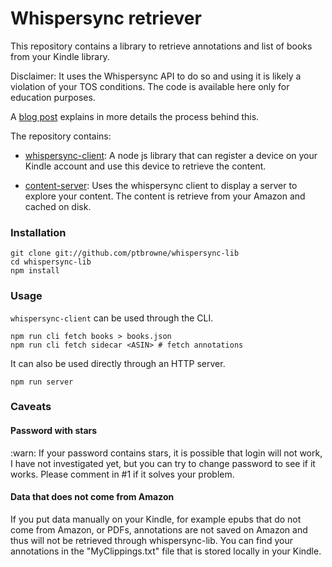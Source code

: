 Whispersync retriever
=====================

This repository contains a library to retrieve annotations and list of books
from your Kindle library.

Disclaimer: It uses the Whispersync API to do so and using it is likely a violation
of your TOS conditions. The code is available here only for education purposes.

A [blog post][] explains in more details the process behind this.

The repository contains:

* [whispersync-client][]: A node js library that can register a device on your
  Kindle account and use this device to retrieve the content.

* [content-server][]: Uses the whispersync client to display a server to
  explore your content. The content is retrieve from your Amazon and cached on
  disk.

### Installation


```
git clone git://github.com/ptbrowne/whispersync-lib
cd whispersync-lib
npm install
```

### Usage

`whispersync-client` can be used through the CLI.

```
npm run cli fetch books > books.json
npm run cli fetch sidecar <ASIN> # fetch annotations
```

It can also be used directly through an HTTP server.

```
npm run server
```

[whispersync-client]: ./whispersync-client
[content-server]: ./content-server
[blog post]: https://ptbrowne.github.io/posts/whispersync-reverse-engineering/

### Caveats

#### Password with stars

:warn: If your password contains stars, it is possible that login will not work, I have not investigated yet, but you can try to change password
to see if it works. Please comment in #1 if it solves your problem.

#### Data that does not come from Amazon

If you put data manually on your Kindle, for example epubs that do not come from Amazon, or PDFs, annotations are not saved on Amazon and thus
will not be retrieved through whispersync-lib. You can find your annotations in the "MyClippings.txt" file that is stored locally in your Kindle.
